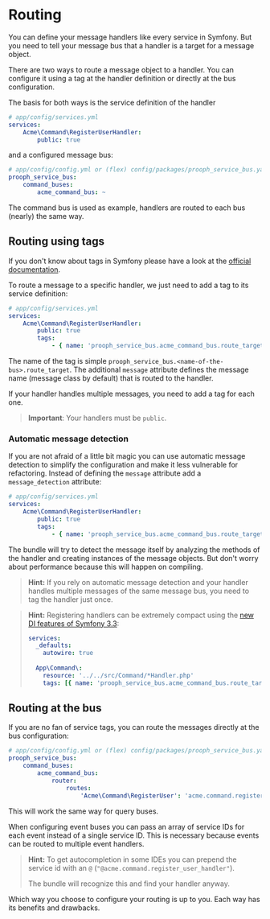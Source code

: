 # Routing

You can define your message handlers like every service in Symfony.
But you need to tell your message bus that a handler is a target for a message object.

There are two ways to route a message object to a handler.
You can configure it using a tag at the handler definition or directly at the bus configuration.

The basis for both ways is the service definition of the handler
```yaml
# app/config/services.yml
services:
    Acme\Command\RegisterUserHandler:
        public: true
```

and a configured message bus:
```yaml
# app/config/config.yml or (flex) config/packages/prooph_service_bus.yaml
prooph_service_bus:
    command_buses:
        acme_command_bus: ~
```
The command bus is used as example, handlers are routed to each bus (nearly) the same way.

## Routing using tags

If you don't know about tags in Symfony please have a look at the
[official documentation](http://symfony.com/doc/current/service_container/tags.html).

To route a message to a specific handler, we just need to add a tag to its service definition:
```yaml
# app/config/services.yml
services:
    Acme\Command\RegisterUserHandler:
        public: true
        tags:
            - { name: 'prooph_service_bus.acme_command_bus.route_target', message: Acme\Command\RegisterUser }
```

The name of the tag is simple `prooph_service_bus.<name-of-the-bus>.route_target`.
The additional `message` attribute defines the message name (message class by default) that is routed to the handler.

If your handler handles multiple messages, you need to add a tag for each one.

> **Important**: Your handlers must be `public`.

### Automatic message detection

If you are not afraid of a little bit magic
you can use automatic message detection to simplify the configuration and make it less vulnerable for refactoring.
Instead of defining the `message` attribute add a `message_detection` attribute:

```yaml
# app/config/services.yml
services:
    Acme\Command\RegisterUserHandler:
        public: true
        tags:
            - { name: 'prooph_service_bus.acme_command_bus.route_target', message_detection: true }
```

The bundle will try to detect the message itself
by analyzing the methods of the handler and creating instances of the message objects.
But don't worry about performance because this will happen on compiling.

> **Hint:** If you rely on automatic message detection and your handler handles multiple messages of the same message bus,
> you need to tag the handler just once.

> **Hint:** Registering handlers can be extremely compact using
> the [new DI features of Symfony 3.3](http://symfony.com/doc/current/service_container/3.3-di-changes.html):
>
> ```yaml
> services:
>   _defaults:
>     autowire: true
>   
>   App\Command\:
>     resource: '../../src/Command/*Handler.php'
>     tags: [{ name: 'prooph_service_bus.acme_command_bus.route_target', message_detection: true }]
> ``` 

## Routing at the bus

If you are no fan of service tags, you can route the messages directly at the bus configuration:
```yaml
# app/config/config.yml or (flex) config/packages/prooph_service_bus.yaml
prooph_service_bus:
    command_buses:
        acme_command_bus:
            router:
                routes:
                    'Acme\Command\RegisterUser': 'acme.command.register_user_handler'
```
This will work the same way for query buses.

When configuring event buses you can pass an array of service IDs for each event instead of a single service ID.
This is necessary because events can be routed to multiple event handlers.

> **Hint:** To get autocompletion in some IDEs you can prepend the service id
> with an `@` (`"@acme.command.register_user_handler"`).
>
> The bundle will recognize this and find your handler anyway.

Which way you choose to configure your routing is up to you.
Each way has its benefits and drawbacks.
